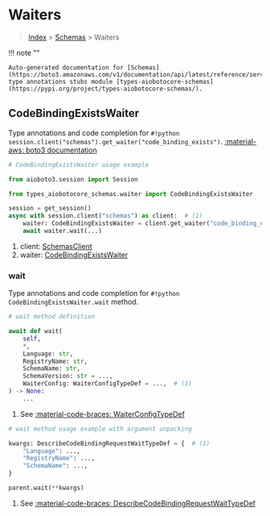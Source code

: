 # Waiters

> [Index](../README.md) > [Schemas](./README.md) > Waiters

!!! note ""

    Auto-generated documentation for [Schemas](https://boto3.amazonaws.com/v1/documentation/api/latest/reference/services/schemas.html#schemas)
    type annotations stubs module [types-aiobotocore-schemas](https://pypi.org/project/types-aiobotocore-schemas/).

## CodeBindingExistsWaiter

Type annotations and code completion for `#!python session.client("schemas").get_waiter("code_binding_exists")`.
[:material-aws: boto3 documentation](https://boto3.amazonaws.com/v1/documentation/api/latest/reference/services/schemas/waiter/CodeBindingExists.html#Schemas.Waiter.CodeBindingExists)

```python
# CodeBindingExistsWaiter usage example

from aioboto3.session import Session

from types_aiobotocore_schemas.waiter import CodeBindingExistsWaiter

session = get_session()
async with session.client("schemas") as client:  # (1)
    waiter: CodeBindingExistsWaiter = client.get_waiter("code_binding_exists")  # (2)
    await waiter.wait(...)
```

1. client: [SchemasClient](./client.md)
2. waiter: [CodeBindingExistsWaiter](./waiters.md#codebindingexistswaiter)


### wait

Type annotations and code completion for `#!python CodeBindingExistsWaiter.wait` method.

```python
# wait method definition

await def wait(
    self,
    *,
    Language: str,
    RegistryName: str,
    SchemaName: str,
    SchemaVersion: str = ...,
    WaiterConfig: WaiterConfigTypeDef = ...,  # (1)
) -> None:
    ...
```

1. See [:material-code-braces: WaiterConfigTypeDef](./type_defs.md#waiterconfigtypedef)


```python
# wait method usage example with argument unpacking

kwargs: DescribeCodeBindingRequestWaitTypeDef = {  # (1)
    "Language": ...,
    "RegistryName": ...,
    "SchemaName": ...,
}

parent.wait(**kwargs)
```

1. See [:material-code-braces: DescribeCodeBindingRequestWaitTypeDef](./type_defs.md#describecodebindingrequestwaittypedef)

